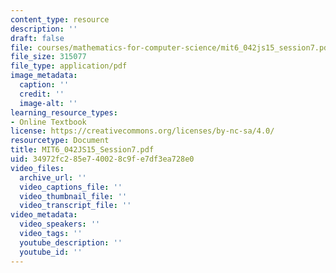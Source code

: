 ```yaml
---
content_type: resource
description: ''
draft: false
file: courses/mathematics-for-computer-science/mit6_042js15_session7.pdf
file_size: 315077
file_type: application/pdf
image_metadata:
  caption: ''
  credit: ''
  image-alt: ''
learning_resource_types:
- Online Textbook
license: https://creativecommons.org/licenses/by-nc-sa/4.0/
resourcetype: Document
title: MIT6_042JS15_Session7.pdf
uid: 34972fc2-85e7-4002-8c9f-e7df3ea728e0
video_files:
  archive_url: ''
  video_captions_file: ''
  video_thumbnail_file: ''
  video_transcript_file: ''
video_metadata:
  video_speakers: ''
  video_tags: ''
  youtube_description: ''
  youtube_id: ''
---
```

